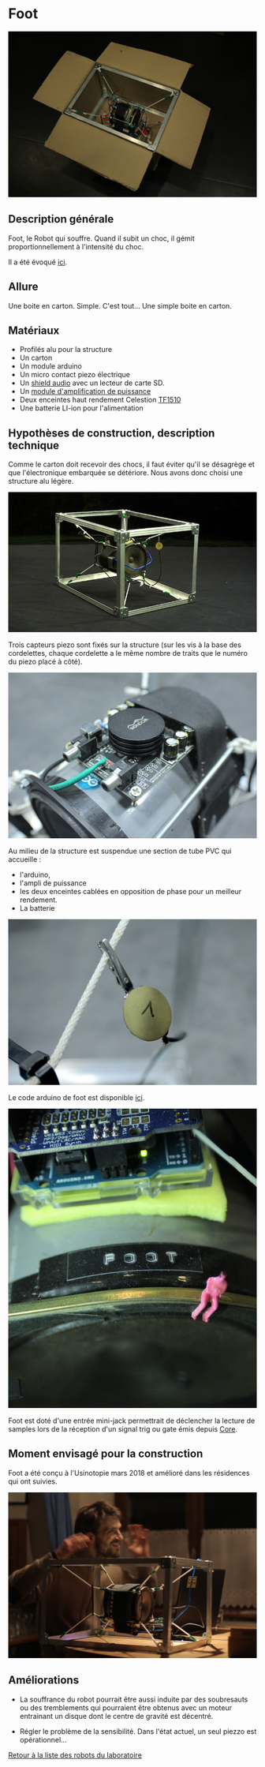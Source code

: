 # Foot
![Foot](/ressources/photos/foot.JPG)
## Description générale

Foot, le Robot qui souffre. Quand il subit un choc, il gémit proportionnellement à l'intensité du choc.

Il a été évoqué [ici](../scenes/anthropomorphisme.md).

## Allure

Une boite en carton. Simple.
C'est tout...
Une simple boite en carton.

## Matériaux

- Profilés alu pour la structure
- Un carton
- Un module arduino
- Un micro contact piezo électrique
- Un [shield audio](https://www.adafruit.com/product/1788) avec un lecteur de carte SD.
- Un [module d'amplification de puissance](https://www.audiophonics.fr/fr/modules-amplificateur/wondom-aa-ab32178-module-amplificateur-tpa3116-class-d-2-x-50-watts-4-ohms-p-10052.html)
- Deux enceintes haut rendement Celestion [TF1510](https://www.terredeson.com/tf01510.html)
- Une batterie LI-ion pour l'alimentation

## Hypothèses de construction, description technique

Comme le carton doit recevoir des chocs, il faut éviter qu'il se désagrège et que l'électronique embarquée se détériore. Nous avons donc choisi une structure alu légère.

![Foot](/ressources/photos/FOOT_1_SMALL.jpg)

Trois capteurs piezo sont fixés sur la structure (sur les vis à la base des cordelettes, chaque cordelette a le même nombre de traits que le numéro du piezo placé à côté).

![Foot](/ressources/photos/FOOT_4_SMALL.jpg)

Au milieu de la structure est suspendue une section de tube PVC qui accueille :

- l'arduino, 
- l'ampli de puissance
- les deux enceintes cablées en opposition de phase pour un meilleur rendement.
- La batterie

![Foot](/ressources/photos/FOOT_3_SMALL.jpg)

Le code arduino de foot est disponible [ici](../../sources/arduino/foot).

![Foot](/ressources/photos/FOOT_2_SMALL.jpg)


Foot est doté d'une entrée mini-jack permettrait de déclencher la lecture de samples lors de la réception d'un signal trig ou gate émis depuis [Core](/contenu/robots/core.md).

## Moment envisagé pour la construction

Foot a été conçu à l'Usinotopie mars 2018 et amélioré dans les résidences qui ont suivies.

![](/ressources/photos/foot_fabi.JPG)

## Améliorations

- La souffrance du robot pourrait être aussi induite par des soubresauts ou des tremblements qui pourraient être obtenus avec un moteur entrainant un disque dont le centre de gravité est décentré.

- Régler le problème de la sensibilité. Dans l'état actuel, un seul piezzo est opérationnel...

[Retour à la liste des robots du laboratoire](.)
